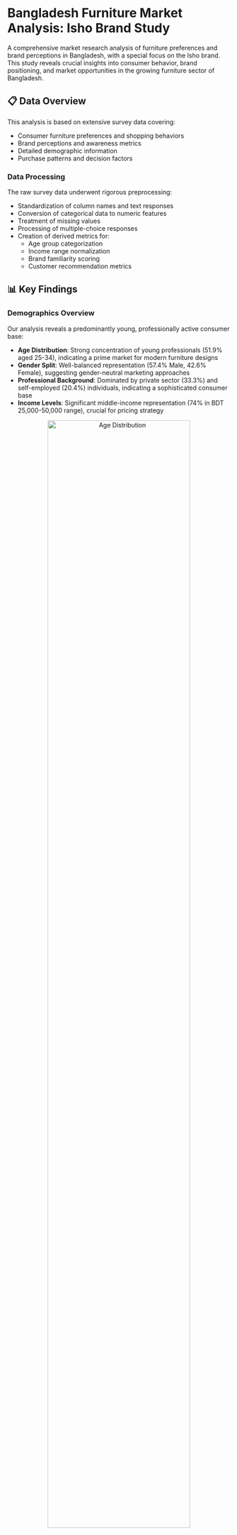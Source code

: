 # Bangladesh Furniture Market Analysis: Isho Brand Study

A comprehensive market research analysis of furniture preferences and brand perceptions in Bangladesh, with a special focus on the Isho brand. This study reveals crucial insights into consumer behavior, brand positioning, and market opportunities in the growing furniture sector of Bangladesh.

## 📋 Data Overview

This analysis is based on extensive survey data covering:
- Consumer furniture preferences and shopping behaviors
- Brand perceptions and awareness metrics
- Detailed demographic information
- Purchase patterns and decision factors

### Data Processing
The raw survey data underwent rigorous preprocessing:
- Standardization of column names and text responses
- Conversion of categorical data to numeric features
- Treatment of missing values
- Processing of multiple-choice responses
- Creation of derived metrics for:
  - Age group categorization
  - Income range normalization
  - Brand familiarity scoring
  - Customer recommendation metrics

## 📊 Key Findings

### Demographics Overview
Our analysis reveals a predominantly young, professionally active consumer base:
- **Age Distribution**: Strong concentration of young professionals (51.9% aged 25-34), indicating a prime market for modern furniture designs
- **Gender Split**: Well-balanced representation (57.4% Male, 42.6% Female), suggesting gender-neutral marketing approaches
- **Professional Background**: Dominated by private sector (33.3%) and self-employed (20.4%) individuals, indicating a sophisticated consumer base
- **Income Levels**: Significant middle-income representation (74% in BDT 25,000-50,000 range), crucial for pricing strategy

<div align="center">
  <img src="output/figures/demographics/age_distribution.png" width="80%" alt="Age Distribution">
</div>

<div align="center">
  <img src="output/figures/demographics/gender_distribution.png" width="80%" alt="Gender Distribution">
</div>

Our occupation analysis reveals an interesting mix of traditional and emerging professional categories:
<div align="center">
  <img src="output/figures/demographics/occupation_distribution.png" width="80%" alt="Occupation Distribution">
</div>

<div align="center">
  <img src="output/figures/demographics/income_distribution.png" width="80%" alt="Income Distribution">
</div>

#### Demographic Cross-Analysis
The correlation between age and income (r = 0.309, p = 0.023) suggests a significant relationship between career progression and purchasing power:
<div align="center">
  <img src="output/figures/demographics/income_distribution_by_occupation.png" width="90%" alt="Income by Occupation">
</div>

### Consumer Preferences

#### Furniture Style Preferences
Our analysis reveals a clear shift towards contemporary aesthetics:
- Modern designs dominate with 44.4% preference, reflecting urban lifestyle trends
- Minimalist styles (24.1%) show growing appreciation for simplified aesthetics
- Traditional designs (16.7%) maintain a significant niche market

<div align="center">
  <img src="output/figures/preferences/furniture_type_preferences.png" width="90%" alt="Furniture Type Preferences">
</div>

#### Purchase Decision Factors & Room Priorities
Key decision factors reflect a value-conscious market:
- Quality and durability lead at 38.9%
- Price sensitivity ranks second at 29.6%
- Design aesthetics influence 16.7% of decisions

Living/Drawing Room emerges as the top priority (53.7%), followed by Bedroom (35.2%):
<div align="center">
  <img src="output/figures/preferences/important_purchase_factors.png" width="80%" alt="Important Purchase Factors">
</div>

<div align="center">
  <img src="output/figures/preferences/room_priorities.png" width="80%" alt="Room Priorities">
</div>

#### Shopping Behavior
Consumer channel preferences show strong traditional retail influence:
- In-store shopping dominates (59.3%), highlighting the importance of physical showrooms
- Omnichannel presence is growing (31.5% use both online and offline)
- Seasonal peaks observed during mid-year (29.6%) and year-start (27.8%)

<div align="center">
  <img src="output/figures/preferences/shopping_preferences.png" width="90%" alt="Shopping Preferences">
</div>

### Isho Brand Analysis

#### Brand Awareness & Perception
Strong brand recognition metrics:
- 62.9% high familiarity (rated 4-5 out of 5)
- 59.3% report positive word-of-mouth
- Strong association with modern design and quality

<div align="center">
  <img src="output/figures/brands/brand_familiarity.png" width="80%" alt="Brand Familiarity">
</div>

<div align="center">
  <img src="output/figures/brands/recommendation_distribution.png" width="80%" alt="Recommendation Distribution">
</div>

#### Brand Associations & Customer Feedback
Key brand perceptions:
- Modern and high-quality positioning resonates strongly
- Price sensitivity emerges as primary purchase barrier
- Strong positive associations among buyers

<div align="center">
  <img src="output/figures/brands/isho_brand_associations_(buyers).png" width="90%" alt="Brand Associations (Buyers)">
</div>

<div align="center">
  <img src="output/figures/brands/reasons_for_not_purchasing_from_isho.png" width="90%" alt="Reasons for Not Purchasing">
</div>

## 🔍 Advanced Statistical Analysis

### Correlation Analysis
Statistical significance found in key relationships:
- Age-Income correlation (r = 0.309, p = 0.023)
- Brand familiarity-recommendation correlation (r = 0.196)

<div align="center">
  <img src="output/figures/statistical/correlation_matrix.png" width="90%" alt="Correlation Matrix">
</div>

<div align="center">
  <img src="output/figures/advanced/correlation_heatmaps.png" width="90%" alt="Correlation Heatmaps">
</div>

### Statistical Modeling
Income distribution shows positive skewness (2.067), indicating opportunity in premium segments:
<div align="center">
  <img src="output/figures/statistical/age_income_scatter.png" width="80%" alt="Age-Income Relationship">
</div>

<div align="center">
  <img src="output/figures/statistical/brand_metrics_distribution.png" width="80%" alt="Brand Metrics">
</div>

### Advanced Analytics
Bootstrap analysis confirms reliability of findings:
- Mean recommendation score: 1.57
- 95% Confidence Interval: [1.02, 2.15]

<div align="center">
  <img src="output/figures/advanced/bootstrap_recommendation_score.png" width="80%" alt="Bootstrap Analysis">
</div>

<div align="center">
  <img src="output/figures/advanced/pca_scree_plot.png" width="80%" alt="PCA Analysis">
</div>

<div align="center">
  <img src="output/figures/advanced/kmeans_elbow.png" width="80%" alt="K-means Clustering">
</div>

## 💡 Key Insights & Recommendations

1. **Market Opportunity**
   - Target young professionals in the 25-34 age bracket
   - Focus on modern and minimalist design offerings
   - Optimize price points for the dominant middle-income segment
   - Leverage the strong preference for living room furniture

2. **Brand Strategy**
   - Build on existing positive brand perception
   - Address price sensitivity through value communication
   - Expand brand awareness among non-users
   - Emphasize quality and durability in marketing

3. **Channel Strategy**
   - Prioritize showroom experience
   - Develop integrated online presence
   - Plan promotions around identified seasonal peaks
   - Enhance after-sales service

## 🛠 Technical Details

### Tools & Technologies
- Python 3.8+
- Advanced data analysis libraries (pandas, numpy, scipy)
- Statistical modeling (scikit-learn)
- Data visualization (matplotlib, seaborn)

### Analysis Components
- Demographic segmentation
- Preference analysis
- Brand perception mapping
- Statistical significance testing
- Advanced correlation analysis

## 📈 Project Impact

This analysis provides actionable insights for:
- Market positioning strategies
- Product development decisions
- Pricing strategy optimization
- Marketing campaign targeting
- Customer experience enhancement

## 📝 License

This project is licensed under the MIT License - see the LICENSE file for details.

---
*This analysis was conducted as part of a market research project demonstrating advanced analytical capabilities in consumer behavior analysis and brand perception studies. The findings combine statistical rigor with practical business insights to deliver actionable recommendations for furniture market stakeholders.*

